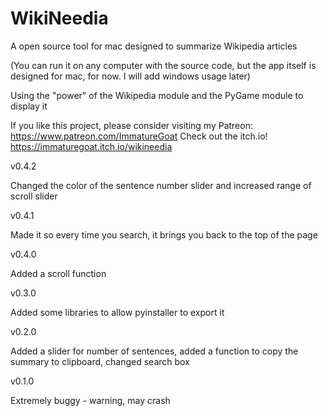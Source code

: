 # WikiNeedia
A open source tool for mac designed to summarize Wikipedia articles

(You can run it on any computer with the source code, but the app itself is designed for mac, for now. I will add windows usage later)

Using the "power" of the Wikipedia module and the PyGame module to display it

If you like this project, please consider visiting my Patreon: https://www.patreon.com/ImmatureGoat
Check out the itch.io! https://immaturegoat.itch.io/wikineedia 

v0.4.2 

Changed the color of the sentence number slider and increased range of scroll slider

v0.4.1

Made it so every time you search, it brings you back to the top of the page

v0.4.0

Added a scroll function

v0.3.0

Added some libraries to allow pyinstaller to export it 

v0.2.0

Added a slider for number of sentences, added a function to copy the summary to clipboard, changed search box

v0.1.0

Extremely buggy - warning, may crash

